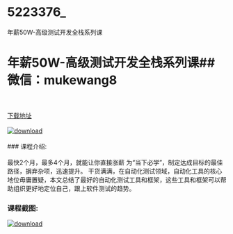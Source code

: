 # 5223376_
年薪50W-高级测试开发全栈系列课
# 年薪50W-高级测试开发全栈系列课## 微信：mukewang8
<br/></br>[下载地址](http://www.36tz.cn/article/5223376 "下载地址")
<br/></br>[![download](http://36tz.cn/muke_img/2022_03_1-89-300x176.png "下载地址")](http://www.36tz.cn/article/5223376 "下载地址")
<br/></br>### 课程介绍:<br/></br>最快2个月，最多4个月，就能让你直接涨薪
为“当下必学”，制定达成目标的最佳路径，摒弃杂项，迅速提升。
干货满满，在自动化测试领域，自动化工具的核心地位毋庸置疑，本文总结了最好的自动化测试工具和框架，这些工具和框架可以帮助组织更好地定位自己，跟上软件测试的趋势。

### 课程截图:
[![download](http://36tz.cn/muke_img/2022_03_2-57.png "下载地址")](http://www.36tz.cn/article/5223376 "下载地址")
